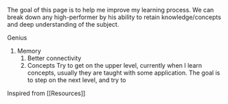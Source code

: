 The goal of this page is to help me improve my learning process.
We can break down any high-performer by his ability to retain knowledge/concepts and deep understanding of the subject.

Genius
1. Memory
	1. Better connectivity
	2. Concepts
Try to get on the upper level, currently when I learn concepts, usually they are taught with some application.
The goal is to step on the next level, and try to 


Inspired from [[Resources]]